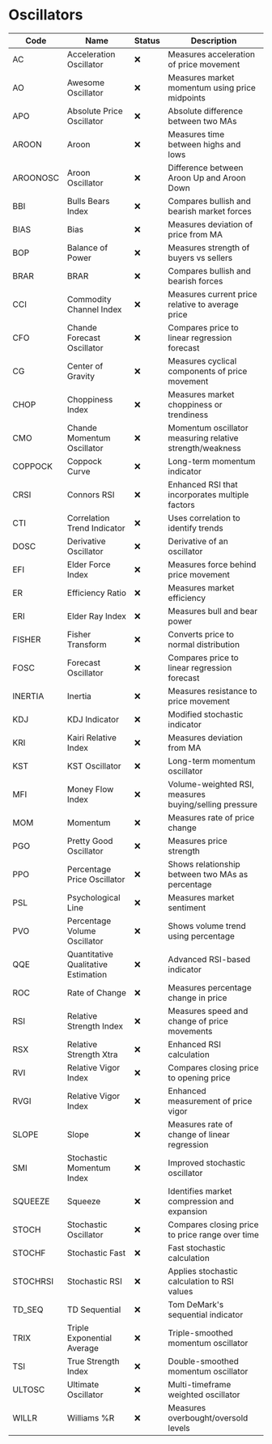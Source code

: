 # Oscillators

| Code       | Name                                   | Status | Description                                                      |
|------------|---------------------------------------|--------|------------------------------------------------------------------|
| AC         | Acceleration Oscillator               | ❌     | Measures acceleration of price movement                          |
| AO         | Awesome Oscillator                    | ❌     | Measures market momentum using price midpoints                    |
| APO        | Absolute Price Oscillator             | ❌     | Absolute difference between two MAs                              |
| AROON      | Aroon                                 | ❌     | Measures time between highs and lows                             |
| AROONOSC   | Aroon Oscillator                      | ❌     | Difference between Aroon Up and Aroon Down                       |
| BBI        | Bulls Bears Index                     | ❌     | Compares bullish and bearish market forces                       |
| BIAS       | Bias                                  | ❌     | Measures deviation of price from MA                              |
| BOP        | Balance of Power                      | ❌     | Measures strength of buyers vs sellers                           |
| BRAR       | BRAR                                  | ❌     | Compares bullish and bearish forces                              |
| CCI        | Commodity Channel Index               | ❌     | Measures current price relative to average price                  |
| CFO        | Chande Forecast Oscillator            | ❌     | Compares price to linear regression forecast                     |
| CG         | Center of Gravity                     | ❌     | Measures cyclical components of price movement                   |
| CHOP       | Choppiness Index                      | ❌     | Measures market choppiness or trendiness                         |
| CMO        | Chande Momentum Oscillator            | ❌     | Momentum oscillator measuring relative strength/weakness          |
| COPPOCK    | Coppock Curve                         | ❌     | Long-term momentum indicator                                     |
| CRSI       | Connors RSI                           | ❌     | Enhanced RSI that incorporates multiple factors                   |
| CTI        | Correlation Trend Indicator           | ❌     | Uses correlation to identify trends                              |
| DOSC       | Derivative Oscillator                 | ❌     | Derivative of an oscillator                                      |
| EFI        | Elder Force Index                     | ❌     | Measures force behind price movement                             |
| ER         | Efficiency Ratio                      | ❌     | Measures market efficiency                                       |
| ERI        | Elder Ray Index                       | ❌     | Measures bull and bear power                                     |
| FISHER     | Fisher Transform                      | ❌     | Converts price to normal distribution                            |
| FOSC       | Forecast Oscillator                   | ❌     | Compares price to linear regression forecast                     |
| INERTIA    | Inertia                               | ❌     | Measures resistance to price movement                            |
| KDJ        | KDJ Indicator                         | ❌     | Modified stochastic indicator                                    |
| KRI        | Kairi Relative Index                  | ❌     | Measures deviation from MA                                       |
| KST        | KST Oscillator                        | ❌     | Long-term momentum oscillator                                    |
| MFI        | Money Flow Index                      | ❌     | Volume-weighted RSI, measures buying/selling pressure            |
| MOM        | Momentum                              | ❌     | Measures rate of price change                                    |
| PGO        | Pretty Good Oscillator                | ❌     | Measures price strength                                          |
| PPO        | Percentage Price Oscillator           | ❌     | Shows relationship between two MAs as percentage                 |
| PSL        | Psychological Line                    | ❌     | Measures market sentiment                                        |
| PVO        | Percentage Volume Oscillator          | ❌     | Shows volume trend using percentage                              |
| QQE        | Quantitative Qualitative Estimation   | ❌     | Advanced RSI-based indicator                                     |
| ROC        | Rate of Change                        | ❌     | Measures percentage change in price                              |
| RSI        | Relative Strength Index               | ❌     | Measures speed and change of price movements                     |
| RSX        | Relative Strength Xtra                | ❌     | Enhanced RSI calculation                                         |
| RVI        | Relative Vigor Index                  | ❌     | Compares closing price to opening price                          |
| RVGI       | Relative Vigor Index                  | ❌     | Enhanced measurement of price vigor                              |
| SLOPE      | Slope                                 | ❌     | Measures rate of change of linear regression                     |
| SMI        | Stochastic Momentum Index             | ❌     | Improved stochastic oscillator                                   |
| SQUEEZE    | Squeeze                               | ❌     | Identifies market compression and expansion                      |
| STOCH      | Stochastic Oscillator                 | ❌     | Compares closing price to price range over time                  |
| STOCHF     | Stochastic Fast                       | ❌     | Fast stochastic calculation                                      |
| STOCHRSI   | Stochastic RSI                        | ❌     | Applies stochastic calculation to RSI values                     |
| TD_SEQ     | TD Sequential                         | ❌     | Tom DeMark's sequential indicator                                |
| TRIX       | Triple Exponential Average            | ❌     | Triple-smoothed momentum oscillator                              |
| TSI        | True Strength Index                   | ❌     | Double-smoothed momentum oscillator                              |
| ULTOSC     | Ultimate Oscillator                   | ❌     | Multi-timeframe weighted oscillator                              |
| WILLR      | Williams %R                           | ❌     | Measures overbought/oversold levels                              |
